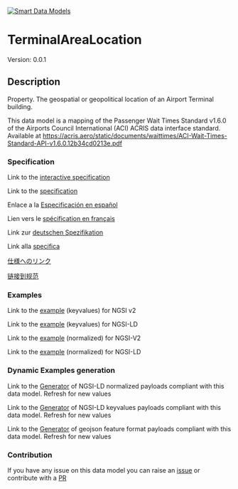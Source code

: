 [![Smart Data Models](https://smartdatamodels.org/wp-content/uploads/2022/01/SmartDataModels_logo.png "Logo")](https://smartdatamodels.org)
# TerminalAreaLocation
Version: 0.0.1

## Description 

Property. The geospatial or geopolitical location of an Airport Terminal building.

This data model is a mapping of the Passenger Wait Times Standard v1.6.0 of the Airports Council International (ACI) ACRIS data interface standard. Available at https://acris.aero/static/documents/waittimes/ACI-Wait-Times-Standard-API-v1.6.0.12b34cd0213e.pdf
### Specification

Link to the [interactive specification](https://swagger.lab.fiware.org/?url=https://smart-data-models.github.io/dataModel.ACRIS/TerminalAreaLocation/swagger.yaml)

Link to the [specification](https://github.com/smart-data-models/dataModel.ACRIS/blob/master/TerminalAreaLocation/doc/spec.md)

Enlace a la [Especificación en español](https://github.com/smart-data-models/dataModel.ACRIS/blob/master/TerminalAreaLocation/doc/spec_ES.md)

Lien vers le [spécification en français](https://github.com/smart-data-models/dataModel.ACRIS/blob/master/TerminalAreaLocation/doc/spec_FR.md)

Link zur [deutschen Spezifikation](https://github.com/smart-data-models/dataModel.ACRIS/blob/master/TerminalAreaLocation/doc/spec_DE.md)

Link alla [specifica](https://github.com/smart-data-models/dataModel.ACRIS/blob/master/TerminalAreaLocation/doc/spec_IT.md)

[仕様へのリンク](https://github.com/smart-data-models/dataModel.ACRIS/blob/master/TerminalAreaLocation/doc/spec_JA.md)

[链接到规范](https://github.com/smart-data-models/dataModel.ACRIS/blob/master/TerminalAreaLocation/doc/spec_ZH.md)
### Examples

Link to the [example](https://smart-data-models.github.io/dataModel.ACRIS/TerminalAreaLocation/examples/example.json) (keyvalues) for NGSI v2

Link to the [example](https://smart-data-models.github.io/dataModel.ACRIS/TerminalAreaLocation/examples/example.jsonld) (keyvalues) for NGSI-LD

Link to the [example](https://smart-data-models.github.io/dataModel.ACRIS/TerminalAreaLocation/examples/example-normalized.json) (normalized) for NGSI-V2

Link to the [example](https://smart-data-models.github.io/dataModel.ACRIS/TerminalAreaLocation/examples/example-normalized.jsonld) (normalized) for NGSI-LD
### Dynamic Examples generation

Link to the [Generator](https://smartdatamodels.org/extra/ngsi-ld_generator.php?schemaUrl=https://raw.githubusercontent.com/smart-data-models/dataModel.ACRIS/master/TerminalAreaLocation/schema.json&email=info@smartdatamodels.org) of NGSI-LD normalized payloads compliant with this data model. Refresh for new values

Link to the [Generator](https://smartdatamodels.org/extra/ngsi-ld_generator_keyvalues.php?schemaUrl=https://raw.githubusercontent.com/smart-data-models/dataModel.ACRIS/master/TerminalAreaLocation/schema.json&email=info@smartdatamodels.org) of NGSI-LD keyvalues payloads compliant with this data model. Refresh for new values

Link to the [Generator](https://smartdatamodels.org/extra/geojson_features_generator.php?schemaUrl=https://raw.githubusercontent.com/smart-data-models/dataModel.ACRIS/master/TerminalAreaLocation/schema.json&email=info@smartdatamodels.org) of geojson feature format payloads compliant with this data model. Refresh for new values
### Contribution

 If you have any issue on this data model you can raise an [issue](https://github.com/smart-data-models/dataModel.ACRIS/issues)  or contribute with a [PR](https://github.com/smart-data-models/dataModel.ACRIS/pulls)